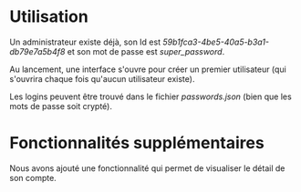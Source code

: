 # Utilisation

Un administrateur existe déjà, son Id est *59b1fca3-4be5-40a5-b3a1-db79e7a5b4f8* et son mot de passe est *super_password*.

Au lancement, une interface s'ouvre pour créer un premier utilisateur (qui s'ouvrira chaque fois qu'aucun utilisateur existe).

Les logins peuvent être trouvé dans le fichier *passwords.json* (bien que les mots de passe soit crypté).


# Fonctionnalités supplémentaires

Nous avons ajouté une fonctionnalité qui permet de visualiser le détail de son compte.